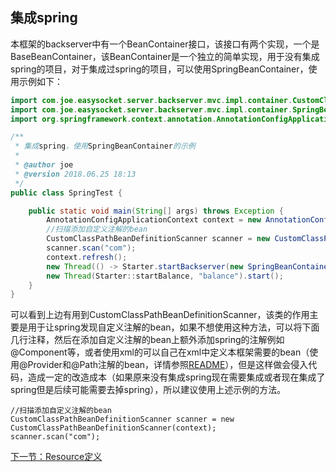 ## 集成spring
本框架的backserver中有一个BeanContainer接口，该接口有两个实现，一个是BaseBeanContainer，该BeanContainer是一个独立的简单实现，用于没有集成spring的项目，对于集成过spring的项目，可以使用SpringBeanContainer，使用示例如下：
```java
import com.joe.easysocket.server.backserver.mvc.impl.container.CustomClassPathBeanDefinitionScanner;
import com.joe.easysocket.server.backserver.mvc.impl.container.SpringBeanContainer;
import org.springframework.context.annotation.AnnotationConfigApplicationContext;

/**
 * 集成spring，使用SpringBeanContainer的示例
 *
 * @author joe
 * @version 2018.06.25 18:13
 */
public class SpringTest {

    public static void main(String[] args) throws Exception {
        AnnotationConfigApplicationContext context = new AnnotationConfigApplicationContext();
        //扫描添加自定义注解的bean
        CustomClassPathBeanDefinitionScanner scanner = new CustomClassPathBeanDefinitionScanner(context);
        scanner.scan("com");
        context.refresh();
        new Thread(() -> Starter.startBackserver(new SpringBeanContainer(context)), "backserver").start();
        new Thread(Starter::startBalance, "balance").start();
    }
}
```
可以看到上边有用到CustomClassPathBeanDefinitionScanner，该类的作用主要是用于让spring发现自定义注解的bean，如果不想使用这种方法，可以将下面几行注释，然后在添加自定义注解的bean上额外添加spring的注解例如@Component等，或者使用xml的可以自己在xml中定义本框架需要的bean（使用@Provider和@Path注解的bean，详情参照[README](README.md)），但是这样做会侵入代码，造成一定的改造成本（如果原来没有集成spring现在需要集成或者现在集成了spring但是后续可能需要去掉spring），所以建议使用上述示例的方法。
```
//扫描添加自定义注解的bean
CustomClassPathBeanDefinitionScanner scanner = new CustomClassPathBeanDefinitionScanner(context);
scanner.scan("com");
```

[下一节：Resource定义](resource.md)